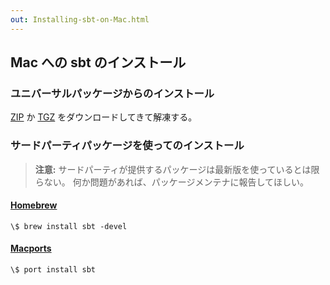```yaml
---
out: Installing-sbt-on-Mac.html
---
```


  [ZIP]: $sbt_native_package_base$/$download_version_str$zip
  [TGZ]: $sbt_native_package_base$/$download_version_str$tgz
  [Manual-Installation]: Manual-Installation.html

Mac への sbt のインストール
-------------------------

### ユニバーサルパッケージからのインストール

[ZIP][ZIP] か [TGZ][TGZ] をダウンロードしてきて解凍する。

### サードパーティパッケージを使ってのインストール

> **注意:** サードパーティが提供するパッケージは最新版を使っているとは限らない。
> 何か問題があれば、パッケージメンテナに報告してほしい。

#### [Homebrew](http://mxcl.github.com/homebrew/)

```
\$ brew install sbt -devel
```

#### [Macports](http://macports.org/)

```
\$ port install sbt
```
